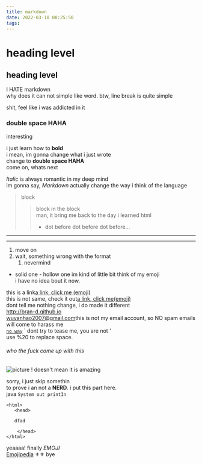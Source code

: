```yaml
---
title: markdown
date: 2022-03-10 08:25:50
tags:
---
```


# heading level

## heading level

I HATE markdown  
why does it can not simple like word.
btw, line break is quite simple

shit, feel like i was addicted in it

### double space HAHA

interesting

i just learn how to **bold**  
i mean, im gonna change what i just wrote  
change to **double space HAHA**  
come on, whats next

_Italic_ is always romantic in my deep mind  
im gonna say, _Markdown_ actually change the way i think of the language

> block
>
> > block in the block  
> > man, it bring me back to the day i learned html
> >
> > - dot before dot before dot before...

---

---

1. move on
2. wait, something wrong with the format
   1. nevermind

- solid one - hollow one
  im kind of little bit think of my emoji  
  i have no idea bout it now.

this is a link[a link, click me (emoji)](http://bran-d.github.io)  
this is not same, check it out[a link, click me(emoji)](http://bran-d.github.io "Brandon is the best")  
dont tell me nothing change, i do made it different  
<http://bran-d.github.io>  
<wuyanhao2007@gmail.com>this is not my email account, so NO spam emails will come to harass me  
[`no way`](#code)
` dont try to tease me, you are not '  
use %20 to replace space.

###### who the fuck come up with this

![picture ! doesn't mean it is amazing](blog\source\images\default.jpg "damn, where it my pic")

sorry, i just skip somethin  
to prove i an not a **NERD**. i put this part here.  
java `System out printIn`

    <html>
       <head>

       dfad

        </head>
    </html>

yeaaaa! finally _EMOJI_  
[Emojipedia](https://emojipedia.org/)
⚜️⚜️
bye
